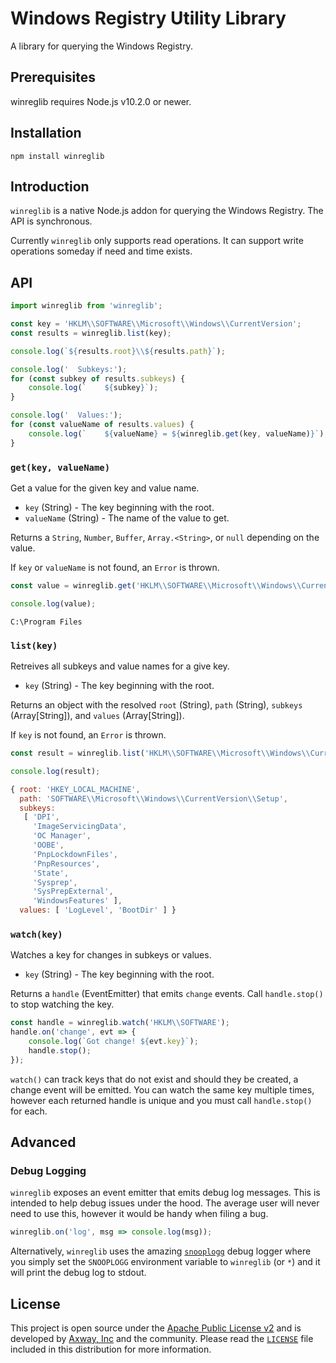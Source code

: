 # Windows Registry Utility Library

A library for querying the Windows Registry.

## Prerequisites

winreglib requires Node.js v10.2.0 or newer.

## Installation

	npm install winreglib

## Introduction

`winreglib` is a native Node.js addon for querying the Windows Registry. The API is synchronous.

Currently `winreglib` only supports read operations. It can support write operations someday if
need and time exists.

## API

```js
import winreglib from 'winreglib';

const key = 'HKLM\\SOFTWARE\\Microsoft\\Windows\\CurrentVersion';
const results = winreglib.list(key);

console.log(`${results.root}\\${results.path}`);

console.log('  Subkeys:');
for (const subkey of results.subkeys) {
	console.log(`    ${subkey}`);
}

console.log('  Values:');
for (const valueName of results.values) {
	console.log(`    ${valueName} = ${winreglib.get(key, valueName)}`);
}
```

### `get(key, valueName)`

Get a value for the given key and value name.

 * `key` (String) - The key beginning with the root.
 * `valueName` (String) - The name of the value to get.

Returns a `String`, `Number`, `Buffer`, `Array.<String>`, or `null` depending on the value.

If `key` or `valueName` is not found, an `Error` is thrown.

```js
const value = winreglib.get('HKLM\\SOFTWARE\\Microsoft\\Windows\\CurrentVersion', 'ProgramFilesDir');

console.log(value);
```

```
C:\Program Files
```

### `list(key)`

Retreives all subkeys and value names for a give key.

 * `key` (String) - The key beginning with the root.

Returns an object with the resolved `root` (String), `path` (String), `subkeys` (Array[String]),
and `values` (Array[String]).

If `key` is not found, an `Error` is thrown.

```js
const result = winreglib.list('HKLM\\SOFTWARE\\Microsoft\\Windows\\CurrentVersion\\Setup');

console.log(result);
```

```js
{ root: 'HKEY_LOCAL_MACHINE',
  path: 'SOFTWARE\\Microsoft\\Windows\\CurrentVersion\\Setup',
  subkeys:
   [ 'DPI',
     'ImageServicingData',
     'OC Manager',
     'OOBE',
     'PnpLockdownFiles',
     'PnpResources',
     'State',
     'Sysprep',
     'SysPrepExternal',
     'WindowsFeatures' ],
  values: [ 'LogLevel', 'BootDir' ] }
```

### `watch(key)`

Watches a key for changes in subkeys or values.

 * `key` (String) - The key beginning with the root.

Returns a `handle` (EventEmitter) that emits `change` events. Call `handle.stop()` to stop watching
the key.

```js
const handle = winreglib.watch('HKLM\\SOFTWARE');
handle.on('change', evt => {
	console.log(`Got change! ${evt.key}`);
	handle.stop();
});
```

`watch()` can track keys that do not exist and should they be created, a change event will be
emitted. You can watch the same key multiple times, however each returned handle is unique and you
must call `handle.stop()` for each.

## Advanced

### Debug Logging

`winreglib` exposes an event emitter that emits debug log messages. This is intended to help debug
issues under the hood. The average user will never need to use this, however it would be handy when
filing a bug.

```js
winreglib.on('log', msg => console.log(msg));
```

Alternatively, `winreglib` uses the amazing [`snooplogg`][2] debug logger where you simply set the
`SNOOPLOGG` environment variable to `winreglib` (or `*`) and it will print the debug log to stdout.

## License

This project is open source under the [Apache Public License v2][1] and is developed by
[Axway, Inc](http://www.axway.com/) and the community. Please read the [`LICENSE`][1] file included
in this distribution for more information.

[1]: https://github.com/appcelerator/winreglib/blob/master/LICENSE
[2]: https://www.npmjs.com/package/snooplogg
